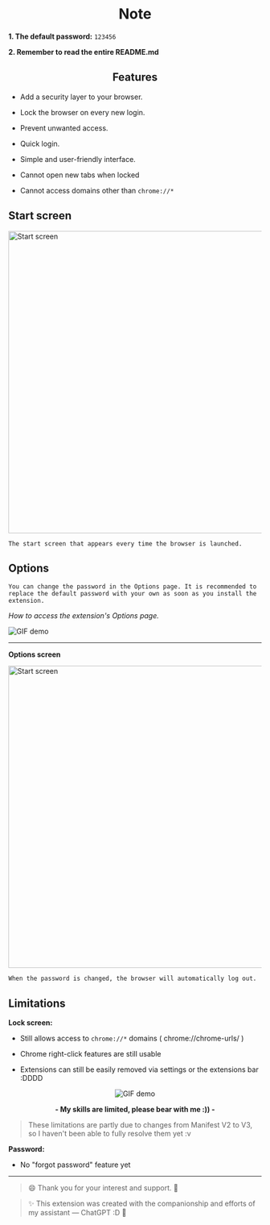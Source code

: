 <h1 align="center">Note</h1>

**1. The default password:** `123456`

**2. Remember to read the entire README.md**

<h2 align="center">Features</h2>

- Add a security layer to your browser.

- Lock the browser on every new login.

- Prevent unwanted access.

- Quick login.

- Simple and user-friendly interface.

- Cannot open new tabs when locked
  
- Cannot access domains other than `chrome://*`

## Start screen

<img src="https://i.postimg.cc/gkgNt29m/Screenshot-2025-07-20-104625.png" alt="Start screen" width="600"/>

`The start screen that appears every time the browser is launched.`

## Options

`You can change the password in the Options page. It is recommended to replace the default password with your own as soon as you install the extension.`

*How to access the extension's Options page.*

![GIF demo](https://media4.giphy.com/media/v1.Y2lkPTc5MGI3NjExOTlqcDI0b2JsdmxnMDlkbWM4ZTdxeTBia3NtNzB0cHpienloM2hqMiZlcD12MV9pbnRlcm5hbF9naWZfYnlfaWQmY3Q9Zw/pUjCCfM9u3wtWl7a7J/giphy.gif)

---

**Options screen**

<img src="https://i.postimg.cc/vHY0v6N0/Screenshot-2025-07-20-104726.png" alt="Start screen" width="600"/>

`When the password is changed, the browser will automatically log out.`

## Limitations

**Lock screen:**

- Still allows access to `chrome://*` domains ( chrome://chrome-urls/ )

- Chrome right-click features are still usable

- Extensions can still be easily removed via settings or the extensions bar :DDDD
  

<p align="center">
  <img src="https://media0.giphy.com/media/v1.Y2lkPTc5MGI3NjExenFodDQzYndiamR0Ym1ueXdiZ3M4czNrdHIwZjRzM2EzankwYWN5biZlcD12MV9pbnRlcm5hbF9naWZfYnlfaWQmY3Q9Zw/Bjh3pSRGX9rOg/giphy.gif" alt="GIF demo">
</p>

<p align="center">
  <strong> - My skills are limited, please bear with me :)) - </strong>
</p>


> These limitations are partly due to changes from Manifest V2 to V3, so I haven't been able to fully resolve them yet :v

**Password:**

- No "forgot password" feature yet

---

> 😄 Thank you for your interest and support. 💖

> ✨ This extension was created with the companionship and efforts of my assistant — ChatGPT :D 🤖 
